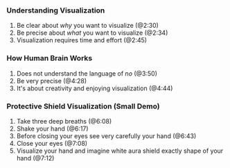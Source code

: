 ### Understanding Visualization
1. Be clear about _why_ you want to visualize (@2:30)
2. Be precise about _what_ you want to visualize (@2:34)
3. Visualization requires time and effort (@2:45)

### How Human Brain Works
1. Does not understand the language of _no_ (@3:50)
2. Be very precise (@4:28)
3. It's about creativity and enjoying visualization (@4:44)

### Protective Shield Visualization (Small Demo) 
1. Take three deep breaths (@6:08)
2. Shake your hand (@6:17)
3. Before closing your eyes see very carefully your hand (@6:43)
4. Close your eyes (@7:08)
5. Visualize your hand and imagine white aura shield exactly shape of your hand (@7:12)
